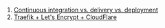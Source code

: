 1. [Continuous integration vs. delivery vs. deployment](https://www.atlassian.com/continuous-delivery/principles/continuous-integration-vs-delivery-vs-deployment)
2. [Traefik + Let's Encrypt + CloudFlare](https://dev.to/bgalvao/traefik-lets-encrypt-cloudflare-36fj)
